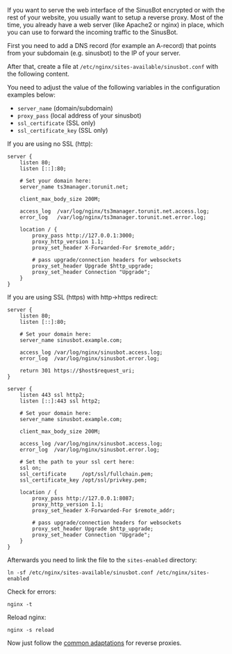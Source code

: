 If you want to serve the web interface of the SinusBot encrypted or with the rest of your website, you usually want to setup a reverse proxy. Most of the time, you already have a web server (like Apache2 or nginx) in place, which you can use to forward the incoming traffic to the SinusBot.

First you need to add a DNS record (for example an A-record) that points from your subdomain (e.g. sinusbot) to the IP of your server.

After that, create a file at `/etc/nginx/sites-available/sinusbot.conf` with the following content.

You need to adjust the value of the following variables in the configuration examples below:

- `server_name` (domain/subdomain)
- `proxy_pass` (local address of your sinusbot)
- `ssl_certificate` (SSL only)
- `ssl_certificate_key` (SSL only)

If you are using no SSL (http):

<!-- TODO: check if websockets work -->

```nginx
server {
    listen 80;
    listen [::]:80;
    
    # Set your domain here:
    server_name ts3manager.torunit.net;

    client_max_body_size 200M;
    
    access_log  /var/log/nginx/ts3manager.torunit.net.access.log;
    error_log   /var/log/nginx/ts3manager.torunit.net.error.log;
    
    location / {
        proxy_pass http://127.0.0.1:3000;
        proxy_http_version 1.1;
        proxy_set_header X-Forwarded-For $remote_addr;

        # pass upgrade/connection headers for websockets
        proxy_set_header Upgrade $http_upgrade;
        proxy_set_header Connection "Upgrade";
    }
}
```

If you are using SSL (https) with http->https redirect:

```nginx
server {
    listen 80;
    listen [::]:80;
    
    # Set your domain here:
    server_name sinusbot.example.com;
    
    access_log /var/log/nginx/sinusbot.access.log;
    error_log  /var/log/nginx/sinusbot.error.log;
    
    return 301 https://$host$request_uri;
}

server {
    listen 443 ssl http2;
    listen [::]:443 ssl http2;
    
    # Set your domain here:
    server_name sinusbot.example.com;
    
    client_max_body_size 200M;
    
    access_log /var/log/nginx/sinusbot.access.log;
    error_log  /var/log/nginx/sinusbot.error.log;
    
    # Set the path to your ssl cert here:
    ssl on;
    ssl_certificate     /opt/ssl/fullchain.pem;
    ssl_certificate_key /opt/ssl/privkey.pem;
    
    location / {
        proxy_pass http://127.0.0.1:8087;
        proxy_http_version 1.1;
        proxy_set_header X-Forwarded-For $remote_addr;

        # pass upgrade/connection headers for websockets
        proxy_set_header Upgrade $http_upgrade;
        proxy_set_header Connection "Upgrade";
    }
}
```

Afterwards you need to link the file to the `sites-enabled` directory:

`ln -sf /etc/nginx/sites-available/sinusbot.conf /etc/nginx/sites-enabled`

Check for errors:

`nginx -t`

Reload nginx:

`nginx -s reload`

Now just follow the [common adaptations](common-adaptations.md) for reverse proxies.
